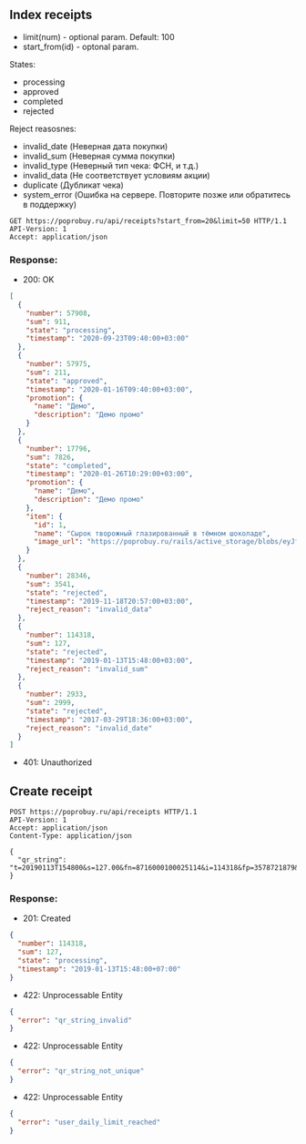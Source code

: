 ## Index receipts

- limit(num) - optional param. Default: 100
- start_from(id) - optonal param.

States:
- processing
- approved
- completed
- rejected

Reject reasosnes:
- invalid_date (Неверная дата покупки)
- invalid_sum (Неверная сумма покупки)
- invalid_type (Неверный тип чека: ФСН, и т.д.)
- invalid_data (Не соответствует условиям акции)
- duplicate (Дубликат чека)
- system_error (Ошибка на сервере. Повторите позже или обратитесь в поддержку)

```http
GET https://poprobuy.ru/api/receipts?start_from=20&limit=50 HTTP/1.1
API-Version: 1
Accept: application/json
```

### Response:

- 200: OK

```json
[
  {
    "number": 57908,
    "sum": 911,
    "state": "processing",
    "timestamp": "2020-09-23T09:40:00+03:00"
  },
  {
    "number": 57975,
    "sum": 211,
    "state": "approved",
    "timestamp": "2020-01-16T09:40:00+03:00",
    "promotion": {
      "name": "Демо",
      "description": "Демо промо"
    }
  },
  {
    "number": 17796,
    "sum": 7826,
    "state": "completed",
    "timestamp": "2020-01-26T10:29:00+03:00",
    "promotion": {
      "name": "Демо",
      "description": "Демо промо"
    },
    "item": {
      "id": 1,
      "name": "Сырок творожный глазированный в тёмном шоколаде",
      "image_url": "https://poprobuy.ru/rails/active_storage/blobs/eyJfcmFpbHMiOnsibWVzc2FnZSI6IkJBaHBCZz09IiwiZXhwIjpudWxsLCJwdXIiOiJibG9iX2lkIn19/glazed_dark_vanilla.jpg"
    }
  },
  {
    "number": 28346,
    "sum": 3541,
    "state": "rejected",
    "timestamp": "2019-11-18T20:57:00+03:00",
    "reject_reason": "invalid_data"
  },
  {
    "number": 114318,
    "sum": 127,
    "state": "rejected",
    "timestamp": "2019-01-13T15:48:00+03:00",
    "reject_reason": "invalid_sum"
  },
  {
    "number": 2933,
    "sum": 2999,
    "state": "rejected",
    "timestamp": "2017-03-29T18:36:00+03:00",
    "reject_reason": "invalid_date"
  }
]
```
- 401: Unauthorized

## Create receipt

```http
POST https://poprobuy.ru/api/receipts HTTP/1.1
API-Version: 1
Accept: application/json
Content-Type: application/json

{
  "qr_string": "t=20190113T154800&s=127.00&fn=8716000100025114&i=114318&fp=3578721879&n=1"
}
```

### Response:

- 201: Created
```json
{
  "number": 114318,
  "sum": 127,
  "state": "processing",
  "timestamp": "2019-01-13T15:48:00+07:00"
}
```
- 422: Unprocessable Entity
```json
{
  "error": "qr_string_invalid"
}
```

- 422: Unprocessable Entity
```json
{
  "error": "qr_string_not_unique"
}
```

- 422: Unprocessable Entity
```json
{
  "error": "user_daily_limit_reached"
}
```
